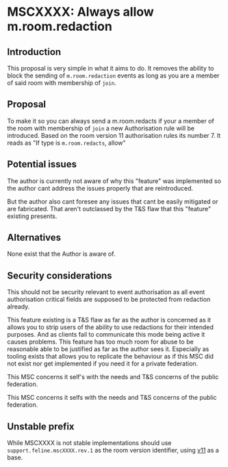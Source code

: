 # MSCXXXX: Always allow m.room.redaction

## Introduction 

This proposal is very simple in what it aims to do. It removes the ability to block the sending of `m.room.redaction`
events as long as you are a member of said room with membership of `join`. 

## Proposal

To make it so you can always send a m.room.redacts if your a member of the room with membership of `join`
a new Authorisation rule will be introduced. Based on the room version 11 authorisation rules its
number 7. It reads as "If type is `m.room.redacts`, allow"

## Potential issues

The author is currently not aware of why this "feature" was implemented so the author cant address
the issues properly that are reintroduced.

But the author also cant foresee any issues that cant be easily mitigated or are fabricated. That aren't
outclassed by the T&S flaw that this "feature" existing presents.


## Alternatives

None exist that the Author is aware of.

## Security considerations

This should not be security relevant to event authorisation as all event authorisation critical fields are supposed
to be protected from redaction already. 

This feature existing is a T&S flaw as far as the author is concerned as it allows you to strip users of the ability
to use redactions for their intended purposes. And as clients fail to communicate this mode being active it causes
problems. This feature has too much room for abuse to be reasonable able to be justified as far as the author sees it.
Especially as tooling exists that allows you to replicate the behaviour as if this MSC did not exist nor get implemented
if you need it for a private federation.

This MSC concerns it self's with the needs and T&S concerns of the public federation.

This MSC concerns it selfs with the needs and T&S concerns of the public federation.

## Unstable prefix

While MSCXXXX is not stable implementations should use `support.feline.mscXXXX.rev.1` as the room version identifier, using [v11](https://spec.matrix.org/v1.9/rooms/v11) as a base.
